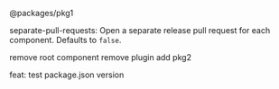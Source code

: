 @packages/pkg1

separate-pull-requests:
Open a separate release pull request for each component. Defaults to `false`.

remove root component
remove plugin
add pkg2

feat: test package.json version